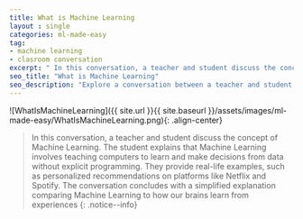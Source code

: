 ```yaml
---
title: What is Machine Learning
layout : single
categories: ml-made-easy
tag:
- machine learning
- clasroom conversation
excerpt: " In this conversation, a teacher and student discuss the concept of Machine Learning. The student explains that Machine Learning involves teaching computers to learn and make decisions from data without explicit programming. They provide real-life examples, such as personalized recommendations on platforms like Netflix and Spotify. The conversation concludes with a simplified explanation comparing Machine Learning to how our brains learn from experiences" 
seo_title: "What is Machine Learning"
seo_description: "Explore a conversation between a teacher and student as they delve into the world of Machine Learning. Discover how computers can learn and make decisions without explicit programming, and learn about real-life applications such as personalized recommendations on platforms like Netflix and Spotify. Gain a simplified understanding of Machine Learning and its resemblance to how our brains learn from experiences"
---
```




![WhatIsMachineLearning]({{ site.url }}{{ site.baseurl }}/assets/images/ml-made-easy/WhatIsMachineLearning.png){: .align-center}

>In this conversation, a teacher and student discuss the concept of Machine Learning. The student explains that Machine Learning involves teaching computers to learn and make decisions from data without explicit programming. 
They provide real-life examples, such as personalized recommendations on platforms like Netflix and Spotify. The conversation concludes with a simplified explanation comparing Machine Learning to how our brains learn from experiences
{: .notice--info}


